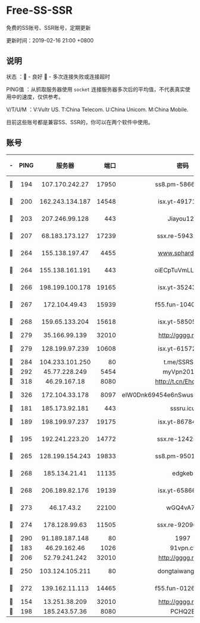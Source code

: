 # Free-SS-SSR

免费的SS账号、SSR账号，定期更新

更新时间：2019-02-16 21:00 +0800

## 说明

状态     ：🙂 - 良好 🙁 - 多次连接失败或连接超时

PING值   ：从抓取服务器使用 `socket` 连接服务器多次后的平均值，不代表真实使用中的速度，仅供参考。

V/T/U/M  ：V:Vultr US. T:China Telecom. U:China Unicom. M:China Mobile.

目前这些账号都是兼容SS、SSR的，你可以在两个软件中使用。

## 账号

|-|PING|服务器|端口|密码|加密方式|区域|V/T/U/M|
|:----:|:----:|:-----:|-----:|:----:|:----:|:----:|:----:|
|🙂|194|107.170.242.27|17950|ss8.pm-58663343|aes-256-cfb|US|8↑/8↑/7↑/8↑|
|🙂|200|162.243.134.187|14548|isx.yt-49171245|aes-256-cfb|US|10↑/10↑/10↑/10↑|
|🙂|203|207.246.99.128|443|Jiayou123|aes-256-cfb|US|7↑/10↑/10↑/10↑|
|🙂|207|68.183.173.127|17239|ssx.re-59432105|aes-256-cfb|US|8↑/8↑/7↑/8↑|
|🙂|264|155.138.197.47|4455|www.sphard.com|aes-256-cfb|US|9↑/9↑/9↑/9↑|
|🙂|264|155.138.161.191|443|oiECpTuVmLLxk4Ts|aes-256-cfb|US|10↑/10↑/10↑/10↑|
|🙂|266|198.199.100.178|19165|isx.yt-35243967|aes-256-cfb|US|10↑/10↑/10↑/10↑|
|🙂|267|172.104.49.43|15939|f55.fun-10405819|aes-256-cfb|SG|8↑/7↑/6↑/7↑|
|🙂|268|159.65.133.204|15618|isx.yt-58505696|aes-256-cfb|SG|10↑/10↑/10↑/10↑|
|🙂|279|35.166.99.139|32010|http://gggg.rocks|chacha20|US|10↑/8↑/9↑/9↑|
|🙂|279|128.199.97.239|10608|isx.yt-61572081|aes-256-cfb|SG|10↑/10↑/10↑/10↑|
|🙂|284|104.233.101.250|80|t.me/SSRSUB|rc4-md5|CA|10↑/10↑/10↑/10↑|
|🙂|292|45.77.228.249|5454|myVpn2019[]|rc4-md5|GB|10↑/10↑/10↑/10↑|
|🙂|318|46.29.167.18|8080|http://t.cn/EhdmTxe|rc4-md5|RU|10↑/10↑/10↑/10↑|
|🙂|326|172.104.33.178|8097|eIW0Dnk69454e6nSwuspv9DmS201tQ0D|aes-256-cfb|SG|10↑/10↑/10↑/10↑|
|🙂|181|185.173.92.181|443|sssru.icu|rc4-md5|RU|10↑/10↑/10↑/10↑|
|🙂|189|198.199.97.237|19175|isx.yt-86784988|aes-256-cfb|US|10↑/10↑/10↑/10↑|
|🙂|195|192.241.223.20|14772|ssx.re-12425858|aes-256-cfb|US|8↑/8↑/7↑/8↑|
|🙂|265|128.199.154.243|19833|ss8.pm-95011956|aes-256-cfb|SG|10↑/10↑/10↑/10↑|
|🙂|268|185.134.21.41|11135|edgkeb|aes-256-cfb|GB|10↑/10↑/10↑/10↑|
|🙂|268|206.189.82.176|19139|isx.yt-65866291|aes-256-cfb|SG|10↑/10↑/10↑/10↑|
|🙂|273|46.17.43.2|22100|wGQ4vA7D|aes-256-gcm|RU|5↑/10↑/10↑/10↑|
|🙂|274|178.128.99.63|11505|ssx.re-92096212|aes-256-cfb|SG|8↑/8↑/7↑/8↑|
|🙂|290|91.189.187.148|80|1997|chacha20|US|9↑/9↑/9↑/9↑|
|🙂|183|46.29.162.46|1026|91vpn.cf|rc4-md5|RU|10↑/10↑/9↑/10↑|
|🙂|206|52.79.241.242|32010|http://gggg.rocks|chacha20|KR|10↑/10↑/10↑/9↓|
|🙂|250|103.124.105.211|80|dongtaiwang.com|aes-256-cfb|US|10↑/10↑/10↑/10↑|
|🙂|272|139.162.11.113|14465|f55.fun-01264848|aes-256-cfb|SG|10↑/10↑/10↑/10↑|
|🙁|154|13.251.38.209|32010|http://gggg.rocks|chacha20|SG|10↑/9↑/10↑/10↑|
|🙁|198|185.243.57.36|8080|PCHQ2E|rc4-md5|US|10↑/10↑/10↑/10↑|
